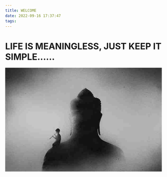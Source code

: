 ```yaml
---
title: WELCOME
date: 2022-09-16 17:37:47
tags:
---
```


# LIFE IS MEANINGLESS, JUST KEEP IT SIMPLE......


![](../resources/LIFE.jpeg)





